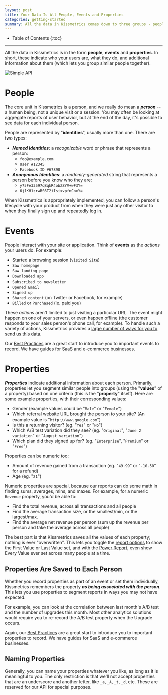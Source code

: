 ```yaml
---
layout: post
title: Your Data Is All People, Events and Properties
categories: getting-started
summary: All the data in Kissmetrics comes down to three groups - people, events and properties.
---
```

* Table of Contents
{:toc}
* * *

All the data in Kissmetrics is in the form **people**, **events** and **properties**. In short, these indicate who your users are, what they do, and additional information about them (which lets you group similar people together).

![Simple API][simple-api]

# People

The core unit in Kissmetrics is a person, and we really do mean a ***person*** -- a human being, not a unique visit or a session. You may often be looking at aggregate reports of user behavior, but at the end of the day, it's possible to see data for each individual person.

People are represented by "**identities**", usually more than one. There are two types:

* ***Named Identities***: a *recognizable* word or phrase that represents a person:
  * `foo@example.com`
  * `User #12345`
  * `Facebook ID #67890`
* ***Anonymous Identities***: a *randomly-generated* string that represents a person before you know who they are:
  * `y75Fe33597qBqkR4obZZYV+wF3Y=`
  * `6j1KH1zrwBS6T2iIsixvpfnCnxY=`

When Kissmetrics is appropriately implemented, you can follow a person's lifecycle with your product from when they were just any other visitor to when they finally sign up and repeatedly log in.

# Events

People interact with your site or application. Think of **events** as the *actions* your users do. For example:

* Started a browsing session (`Visited Site`)
* `Saw homepage`
* `Saw landing page`
* `Downloaded app`
* `Subscribed to newsletter`
* `Opened Email`
* `Signed up`
* `Shared content` (on Twitter or Facebook, for example)
* `Billed` or `Purchased` (ie. paid you)

These *actions* aren't limited to just visiting a particular URL. The event might happen on one of your servers, or even happen offline (the customer responds to your sales person's phone call, for example). To handle such a variety of actions, Kissmetrics provides a [large number of ways for you to send us this data][data-ways].

Our [Best Practices][best-practices] are a great start to introduce you to important events to record. We have guides for SaaS and e-commerce businesses.

# Properties

***Properties*** indicate additional information about each person. Primarily, properties let you segment similar people into groups (using the "**values**" of a property) based on one criteria (this is the "**property**" itself). Here are some example properties, with their corresponding values:

* Gender (example values could be "`Male`" or "`Female`")
* Which referral website URL brought the person to your site? (An example value is "`http://www.google.com`")
* Is this a returning visitor? (eg. "`Yes`" or "`No`")
* Which A/B test variation did they see? (eg. "`Original`", "`June 2 variation`" or "`August variation`")
* Which plan did they signed up for? (eg. "`Enterprise`", "`Premium`" or "`Free`")

Properties can be numeric too:

* Amount of revenue gained from a transaction (eg. "`49.99`" or "`-10.50`" for a refund)
* Age (eg. "`21`")

Numeric properties are special, because our reports can do some math in finding sums, averages, mins, and maxes. For example, for a numeric `Revenue` property, you'd be able to:

* Find the total revenue, across all transactions and all people
* Find the average transaction size, or the smallest/min, or the largest/max.
* Find the average net revenue per person (sum up the revenue per person and take the average across all people)

The best part is that Kissmetrics saves all the values of each property; nothing is ever "overwritten". This lets you toggle the [report options][prop-options] to show the First Value or Last Value set, and with the [Power Report][power-report], even show Every Value ever set across many people at a time.

## Properties Are Saved to Each Person

Whether you record properties as part of an event or set them individually, Kissmetrics remembers the property ***as being associated with the person***. This lets you use properties to segment reports in ways you may not have expected.

For example, you can look at the correlation between last month's A/B test and the number of upgrades this month. Most other analytics solutions would require you to re-record the A/B test property when the Upgrade occurs.

Again, our [Best Practices][best-practices] are a great start to introduce you to important properties to record. We have guides for SaaS and e-commerce businesses.

## Naming Properties

Generally, you can name your properties whatever you like, as long as it is meaningful to you. The only restriction is that we'll not accept properties that are an underscore and another letter, like `_a`, `_A`, `_t`, `_d`, etc. These are reserved for our API for special purposes.

[simple-api]: https://s3.amazonaws.com/kissmetrics-support-files/assets/getting-started/simple-api.png

[best-practices]: /best-practices
[prop-options]: /advanced/advanced-properties
[power-report]: /tools/power-report
[data-ways]: /getting-started/ways-to-send-us-data
